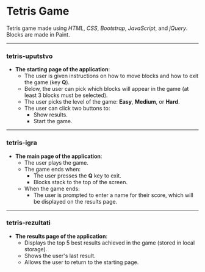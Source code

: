 # Tetris Game
Tetris game made using *HTML*, *CSS*, *Bootstrap*, *JavaScript*, and *jQuery*.  
Blocks are made in Paint.

---

### tetris-uputstvo
- **The starting page of the application**:
  - The user is given instructions on how to move blocks and how to exit the game (key **Q**).
  - Below, the user can pick which blocks will appear in the game (at least 3 blocks must be selected).
  - The user picks the level of the game: **Easy**, **Medium**, or **Hard**.
  - The user can click two buttons to:
    - Show results.
    - Start the game.

---

### tetris-igra
- **The main page of the application**:
  - The user plays the game.
  - The game ends when:
    - The user presses the **Q** key to exit.
    - Blocks stack to the top of the screen.
  - When the game ends:
    - The user is prompted to enter a name for their score, which will be displayed on the results page.

---

### tetris-rezultati
- **The results page of the application**:
  - Displays the top 5 best results achieved in the game (stored in local storage).
  - Shows the user's last result.
  - Allows the user to return to the starting page.